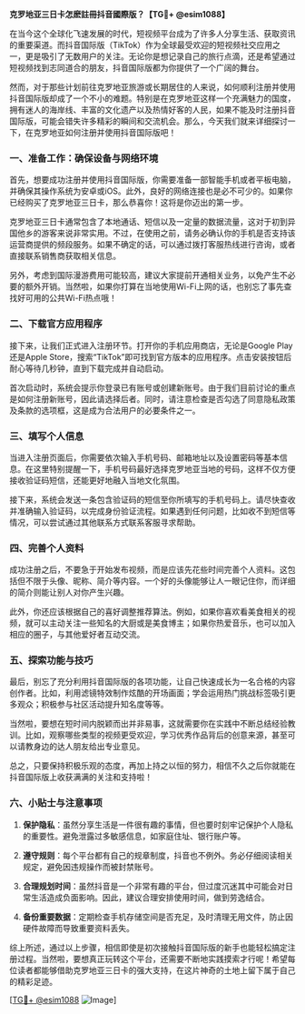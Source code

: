 **克罗地亚三日卡怎麽註冊抖音國際版？【TG💪+ @esim1088】**

在当今这个全球化飞速发展的时代，短视频平台成为了许多人分享生活、获取资讯的重要渠道。而抖音国际版（TikTok）作为全球最受欢迎的短视频社交应用之一，更是吸引了无数用户的关注。无论你是想记录自己的旅行点滴，还是希望通过短视频找到志同道合的朋友，抖音国际版都为你提供了一个广阔的舞台。

然而，对于那些计划前往克罗地亚旅游或长期居住的人来说，如何顺利注册并使用抖音国际版却成了一个不小的难题。特别是在克罗地亚这样一个充满魅力的国度，拥有迷人的海岸线、丰富的文化遗产以及热情好客的人民，如果不能及时注册抖音国际版，可能会错失许多精彩的瞬间和交流机会。那么，今天我们就来详细探讨一下，在克罗地亚如何注册并使用抖音国际版吧！

### 一、准备工作：确保设备与网络环境

首先，想要成功注册并使用抖音国际版，你需要准备一部智能手机或者平板电脑，并确保其操作系统为安卓或iOS。此外，良好的网络连接也是必不可少的。如果你已经购买了克罗地亚三日卡，那么恭喜你！这将是你迈出的第一步。

克罗地亚三日卡通常包含了本地通话、短信以及一定量的数据流量，这对于初到异国他乡的游客来说非常实用。不过，在使用之前，请务必确认你的手机是否支持该运营商提供的频段服务。如果不确定的话，可以通过拨打客服热线进行咨询，或者直接联系销售商获取相关信息。

另外，考虑到国际漫游费用可能较高，建议大家提前开通相关业务，以免产生不必要的额外开销。当然啦，如果你打算在当地使用Wi-Fi上网的话，也别忘了事先查找好可用的公共Wi-Fi热点哦！

### 二、下载官方应用程序

接下来，让我们正式进入注册环节。打开你的手机应用商店，无论是Google Play还是Apple Store，搜索“TikTok”即可找到官方版本的应用程序。点击安装按钮后耐心等待几秒钟，直到下载完成并自动启动。

首次启动时，系统会提示你登录已有账号或创建新账号。由于我们目前讨论的重点是如何注册新账号，因此请选择后者。同时，请注意检查是否勾选了同意隐私政策及条款的选项框，这是成为合法用户的必要条件之一。

### 三、填写个人信息

当进入注册页面后，你需要依次输入手机号码、邮箱地址以及设置密码等基本信息。在这里特别提醒一下，手机号码最好选择克罗地亚当地的号码，这样不仅方便接收验证码短信，还能更好地融入当地文化氛围。

接下来，系统会发送一条包含验证码的短信至你所填写的手机号码上。请尽快查收并准确输入验证码，以完成身份验证流程。如果遇到任何问题，比如收不到短信等情况，可以尝试通过其他联系方式联系客服寻求帮助。

### 四、完善个人资料

成功注册之后，不要急于开始发布视频，而是应该先花些时间完善个人资料。这包括但不限于头像、昵称、简介等内容。一个好的头像能够让人一眼记住你，而详细的简介则能让别人对你产生兴趣。

此外，你还应该根据自己的喜好调整推荐算法。例如，如果你喜欢看美食相关的视频，就可以主动关注一些知名的大厨或是美食博主；如果你热爱音乐，也可以加入相应的圈子，与其他爱好者互动交流。

### 五、探索功能与技巧

最后，别忘了充分利用抖音国际版的各项功能，让自己快速成长为一名合格的内容创作者。比如，利用滤镜特效制作炫酷的开场画面；学会运用热门挑战标签吸引更多观众；积极参与社区活动提升知名度等等。

当然啦，要想在短时间内脱颖而出并非易事，这就需要你在实践中不断总结经验教训。比如，观察哪些类型的视频更受欢迎，学习优秀作品背后的创意来源，甚至可以请教身边的达人朋友给出专业意见。

总之，只要保持积极乐观的态度，再加上持之以恒的努力，相信不久之后你就能在抖音国际版上收获满满的关注和支持啦！

### 六、小贴士与注意事项

1. **保护隐私**：虽然分享生活是一件很有趣的事情，但也要时刻牢记保护个人隐私的重要性。避免泄露过多敏感信息，如家庭住址、银行账户等。
   
2. **遵守规则**：每个平台都有自己的规章制度，抖音也不例外。务必仔细阅读相关规定，避免因违规操作而被封禁账号。
   
3. **合理规划时间**：虽然抖音是一个非常有趣的平台，但过度沉迷其中可能会对日常生活造成负面影响。因此，建议合理安排使用时间，做到劳逸结合。

4. **备份重要数据**：定期检查手机存储空间是否充足，及时清理无用文件，防止因硬件故障而导致重要资料丢失。

综上所述，通过以上步骤，相信即使是初次接触抖音国际版的新手也能轻松搞定注册过程。当然啦，要想真正玩转这个平台，还需要不断地实践摸索才行呢！希望每位读者都能够借助克罗地亚三日卡的强大支持，在这片神奇的土地上留下属于自己的精彩足迹。

[[TG💪+ @esim1088](https://t.me/s/esim1088) ![Image](https://i.postimg.cc/4NQfJmqS/Snipaste-2025-05-13-00-14-12.png)]